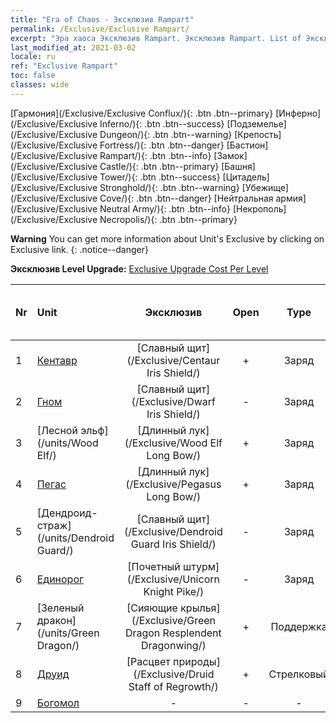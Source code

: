 ```yaml
---
title: "Era of Chaos - Эксклюзив Rampart"
permalink: /Exclusive/Exclusive Rampart/
excerpt: "Эра хаоса Эксклюзив Rampart. Эксклюзив Rampart. List of Эксклюзив Rampart in Era of Chaos"
last_modified_at: 2021-03-02
locale: ru
ref: "Exclusive Rampart"
toc: false
classes: wide
---
```

 [Гармония](/Exclusive/Exclusive Conflux/){: .btn .btn--primary} [Инферно](/Exclusive/Exclusive Inferno/){: .btn .btn--success} [Подземелье](/Exclusive/Exclusive Dungeon/){: .btn .btn--warning} [Крепость](/Exclusive/Exclusive Fortress/){: .btn .btn--danger} [Бастион](/Exclusive/Exclusive Rampart/){: .btn .btn--info} [Замок](/Exclusive/Exclusive Castle/){: .btn .btn--primary} [Башня](/Exclusive/Exclusive Tower/){: .btn .btn--success} [Цитадель](/Exclusive/Exclusive Stronghold/){: .btn .btn--warning} [Убежище](/Exclusive/Exclusive Cove/){: .btn .btn--danger} [Нейтральная армия](/Exclusive/Exclusive Neutral Army/){: .btn .btn--info} [Некрополь](/Exclusive/Exclusive Necropolis/){: .btn .btn--primary} 

**Warning** You can get more information about Unit's Exclusive by clicking on Exclusive link. 
{: .notice--danger}

 **Эксклюзив Level Upgrade:** [Exclusive Upgrade Cost Per Level](/Exclusive/ExclusiveUpgradeCostPerLevel/)

  | Nr |         Unit        | Эксклюзив | Open  |    Type   |  Item to Rank UP      |  Skin   |
  |:---|:--------------------|:-------------:|:-----:|:---------:|:---------------------:|:-------:|
  | 1  | [Кентавр](/units/Centaur/) | [Славный щит](/Exclusive/Centaur Iris Shield/) | + | Заряд | - | - |
  | 2  | [Гном](/units/Dwarf/) | [Славный щит](/Exclusive/Dwarf Iris Shield/) | - | Заряд | - | - |
  | 3  | [Лесной эльф](/units/Wood Elf/) | [Длинный лук](/Exclusive/Wood Elf Long Bow/) | + | Заряд | - | - |
  | 4  | [Пегас](/units/Pegasus/) | [Длинный лук](/Exclusive/Pegasus Long Bow/) | + | Заряд | - | - |
  | 5  | [Дендроид-страж](/units/Dendroid Guard/) | [Славный щит](/Exclusive/Dendroid Guard Iris Shield/) | - | Заряд | - | - |
  | 6  | [Единорог](/units/Unicorn/) | [Почетный штурм](/Exclusive/Unicorn Knight Pike/) | - | Заряд | - | - |
  | 7  | [Зеленый дракон](/units/Green Dragon/) | [Сияющие крылья](/Exclusive/Green Dragon Resplendent Dragonwing/) | + | Поддержка | - | - |
  | 8  | [Друид](/units/Druid/) | [Расцвет природы](/Exclusive/Druid Staff of Regrowth/) | + | Стрелковый | - | - |
  | 9  | [Богомол](/units/Mantis/) | - | - | - | none | none |

